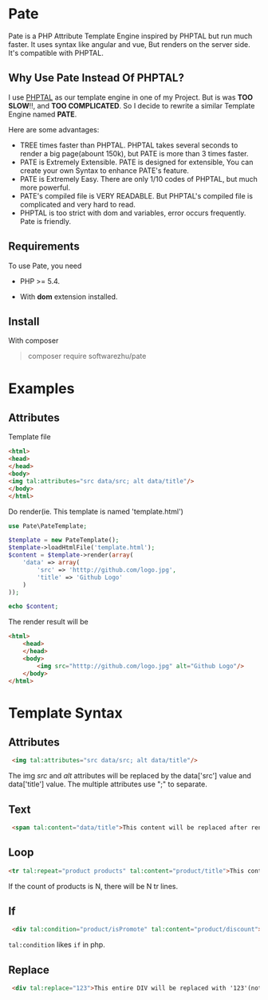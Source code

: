 # Pate
Pate is a PHP Attribute Template Engine inspired by PHPTAL but run much faster. It uses syntax like angular and vue, But renders on the server side. It's compatible with PHPTAL. 


## Why Use Pate Instead Of PHPTAL?
I use [PHPTAL](https://github.com/phptal/PHPTAL) as our template engine in one of my Project. But is was **TOO SLOW**!!, and **TOO COMPLICATED**. So I decide to rewrite a similar Template Engine named **PATE**.

Here are some advantages:
* TREE times faster than PHPTAL.  PHPTAL takes several seconds to render a big page(abount 150k), but PATE is more than 3 times faster. 
* PATE is Extremely Extensible. PATE is designed for extensible, You can create your own Syntax to enhance PATE's feature.
* PATE is Extremely Easy. There are only 1/10 codes of PHPTAL, but much more powerful.
* PATE's compiled file is VERY READABLE. But PHPTAL's compiled file is complicated and very hard to read.
* PHPTAL is too strict with dom and variables, error occurs frequently. Pate is friendly.

Requirements
---
To use Pate, you need

* PHP >= 5.4.

* With **dom** extension installed.


## Install

With composer

> composer require softwarezhu/pate


Examples
==============

## Attributes

Template file

```html
<html>
<head>
</head>
<body>
<img tal:attributes="src data/src; alt data/title"/>
</body>
</html>
```

Do render(ie. This template is named 'template.html')

```php
use Pate\PateTemplate;

$template = new PateTemplate();
$template->loadHtmlFile('template.html');
$content = $template->render(array(
    'data' => array(
        'src' => 'htttp://github.com/logo.jpg',
        'title' => 'Github Logo'
    )
));

echo $content;
```

The render result will be

```html
<html>
    <head>
    </head>
    <body>
        <img src="htttp://github.com/logo.jpg" alt="Github Logo"/>
    </body>
</html>
```


Template Syntax
========
## Attributes
```html
 <img tal:attributes="src data/src; alt data/title"/>
```

The img *src* and *alt* attributes will be replaced by the data['src'] value and data['title'] value. 
The multiple attributes use ";" to separate.

## Text
```html
 <span tal:content="data/title">This content will be replaced after rendered. </span>
```

## Loop
```html
<tr tal:repeat="product products" tal:content="product/title">This content will be replaced by product/title after rendered. </tr>
```

If the count of products is N, there will be N tr lines. 

## If
```html
 <div tal:condition="product/isPromote" tal:content="product/discount">If product/isPromote is false, this block will be removed from the dom. </div>
```

`tal:condition` likes `if` in php. 

## Replace
```html
 <div tal:replace="123">This entire DIV will be replaced with '123'(not the inner text). </div>
 ```